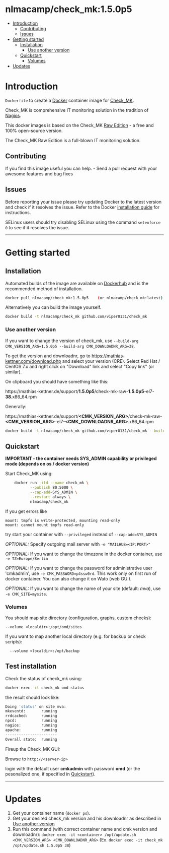 # nlmacamp/check_mk:1.5.0p5

- [Introduction](#introduction)
  - [Contributing](#contributing)
  - [Issues](#issues)
- [Getting started](#getting-started)
  - [Installation](#installation)
    - [Use another version](#use-another-version)
  - [Quickstart](#quickstart)
    - [Volumes](#volumes)
- [Updates](#updates)


# Introduction

`Dockerfile` to create a [Docker](https://www.docker.com/) container image for [Check_MK](https://mathias-kettner.de/check_mk.html).

Check_MK is comprehensive IT monitoring solution in the tradition of [Nagios](https://www.nagios.org/).

This docker images is based on the Check_MK [Raw Edition](http://mathias-kettner.com/check_mk_introduction.html) - a free and 100% open-source version.

The Check_MK Raw Edition is a full-blown IT monitoring solution.

## Contributing

If you find this image useful you can help. - Send a pull request with your awesome features and bug fixes

## Issues

Before reporting your issue please try updating Docker to the latest version and check if it resolves the issue. Refer to the Docker [installation guide](https://docs.docker.com/installation) for instructions.

SELinux users should try disabling SELinux using the command `setenforce 0` to see if it resolves the issue.

----------

# Getting started

## Installation

Automated builds of the image are available on [Dockerhub](https://hub.docker.com/r/nlmacamp/check_mk) and is the recommended method of installation.

```bash
docker pull nlmacamp/check_mk:1.5.0p5    (or nlmacamp/check_mk:latest)
```

Alternatively you can build the image yourself.

```bash
docker build -t nlmacamp/check_mk github.com/viper0131/check_mk
```

### Use another version

If you want to change the version of check_mk, use `--build-arg CMK_VERSION_ARG=1.5.0p5 --build-arg CMK_DOWNLOADNR_ARG=38`.

To get the version and downloadnr, go to https://mathias-kettner.com/download.php and select your version (CRE). Select Red Hat / CentOS 7.x and right click on "Download" link and select "Copy link" (or similar).

On clipboard you should have something like this:

https://<span></span>mathias-kettner.de\/support\/**1.5.0p5**\/check-mk-raw-**1.5.0p5**-el7-**38**.x86_64.rpm

Generally:

https://<span></span>mathias-kettner.de\/support\/**<CMK_VERSION_ARG>**\/check-mk-raw-**<CMK_VERSION_ARG>**-el7-**<CMK_DOWNLOADNR_ARG>**.x86_64.rpm

```bash
docker build -t nlmacamp/check_mk github.com/viper0131/check_mk --build-arg CMK_VERSION_ARG=1.5.0p5 --build-arg CMK_DOWNLOADNR_ARG=38
```

## Quickstart

**IMPORTANT - the container needs SYS_ADMIN capability or privileged mode (depends on os / docker version)**

Start Check_MK using:

```bash
    docker run -itd --name check_mk \
           --publish 80:5000 \
           --cap-add=SYS_ADMIN \
           --restart always \
           nlmacamp/check_mk
```

If you get errors like

```
mount: tmpfs is write-protected, mounting read-only
mount: cannot mount tmpfs read-only
```

try start your container with `--privileged` instead of `--cap-add=SYS_ADMIN`

*OPTIONAL:* Specify outgoing mail server with `-e "MAILHUB=<IP:PORT>"`

*OPTIONAL:* If you want to change the timezone in the docker container, use `-e TZ=Europe/Berlin`

*OPTIONAL:* If you want to change the password for administrative user 'cmkadmin', use `-e CMK_PASSWORD=p4ssw0rd`. This work only on first run of docker container. You can also change it on Wato (web GUI).  

*OPTIONAL:* If you want to change the name of your site (default: *mva*), use `-e CMK_SITE=mysite`. 

### Volumes

You should map site directory (configuration, graphs, custom checks):
```
--volume <localdir>:/opt/omd/sites
```

If you want to map another local directory (e.g. for backup or check scripts):

```
  --volume <localdir>:/opt/backup
```

## Test installation

Check the status of check_mk using:

```bash
docker exec -it check_mk omd status
```

the result should look like:

```bash
Doing 'status' on site mva:
mkeventd:       running
rrdcached:      running
npcd:           running
nagios:         running
apache:         running
-----------------------
Overall state:  running
```


Fireup the Check_MK GUI:

Browse to `http://<server-ip>`

login with the default user **cmkadmin** with password **omd** (or the pesonalized one, if specified in [Quickstart](#quickstart)).

----------

# Updates

1. Get your container name (`docker ps`).
2. Get your desired check_mk version and his downloadnr as described in [Use another version](#use-another-version)
3. Run this command (with correct container name and cmk version and downloadnr): `docker exec -it <container> /opt/update.sh <CMK_VERSION_ARG> <CMK_DOWNLOADNR_ARG>` (Ex. `docker exec -it check_mk /opt/update.sh 1.5.0p5 38`)
